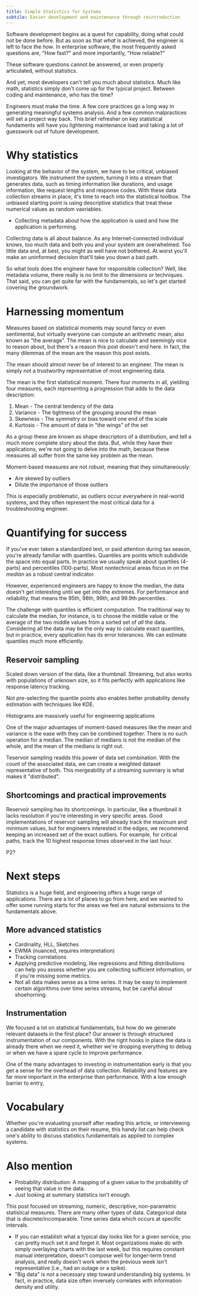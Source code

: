 ```yaml
---
title: Simple Statistics for Systems
subtile: Easier development and maintenance through reintroduction
---
```


Software development begins as a quest for capability, doing what
could not be done before. But as soon as that *what* is achieved, the
engineer is left to face the *how*. In enterprise software, the most
frequently asked questions are, "How fast?" and more importantly, "How
reliable?"

These software questions cannot be answered, or even properly
articulated, without statistics.

And yet, most developers can't tell you much about statistics. Much
like math, statistics simply don't come up for the typical
project. Between coding and maintenance, who has the time?

Engineers must make the time. A few core practices go a long way in
generating meaningful systems analysis. And a few common malpractices
will set a project way back. This brief refresher on key statistical
fundaments will have you lightening maintenance load and taking a lot
of guesswork out of future development.

<!--
Everyone needs a reintroduction to statistics after a few years of
real work. Even if you studied statistics in school, real work, real
data, and real questions have a way of making you wonder if it was
really you who passed those statistics exams.
-->

# Why statistics

Looking at the behavior of the system, we have to be critical,
unbiased investigators. We instrument the system, turning it into a
stream that generates data, such as timing information like durations,
and usage information, like request lengths and response codes. With
these data collection streams in place, it's time to reach into the
statistical toolbox. The unbiased starting point is using descriptive
statistics that treat these numerical values as random vaxriables.

* Collecting metadata about how the application is used and how the
  application is performing.

Collecting data is all about balance. As any Internet-connected
individual knows, too much data and both you and your system are
overwhelmed. Too little data and, at best, you might as well have not
bothered. At worst you'll make an uninformed decision that'll take you
down a bad path.

So what tools does the engineer have for responsible collection? Well,
like metadata volume, there really is no limit to the dimensions or
techniques. That said, you can get quite far with the fundamentals, so
let's get started covering the groundwork.

# Harnessing momentum

Measures based on statistical moments may sound fancy or even
sentimental, but virtually everyone can compute an arithmetic mean,
also known as "the average". The mean is nice to calculate and
seemingly nice to reason about, but there's a reason this post doesn't
end here. In fact, the many dilemmas of the mean are the reason this
post exists.

The mean should almost never be of interest to an engineer. The mean
is simply not a trustworthy representative of most engineering data.

The mean is the first statistical moment. There four moments in all,
yielding four measures, each representing a progression that adds
to the data description:

1. Mean - The central tendency of the data
2. Variance - The tightness of the grouping around the mean
3. Skewness - The symmetry or bias toward one end of the scale
4. Kurtosis - The amount of data in "the wings" of the set

As a group these are known as shape descriptors of a distribution, and
tell a much more complete story about the data. But, while they have
their applications, we're not going to delve into the math, because
these measures all suffer from the same key problem as the mean.

Moment-based measures are not *robust*, meaning that they
simultaneously:

  * Are skewed by outliers
  * Dilute the importance of those outliers

This is especially problematic, as outliers occur everywhere in
real-world systems, and they often represent the most critical data
for a troubleshooting engineer.

<!--
Going further than that, many engineering problems involve multimodal
distributions. Consider response times from an HTTP service:

* Successful requests (200s) take a "normal" amount of time
* Client failures (400s) complete quickly, as little work can be done with invalid requests.
* Server errors (500s) can either be very quick (backend down) or very slow (timeouts)

Here it's obvious that have several curves overlaid, with at least 3
or 4 peaks. Maintaining a single mean and variance is really not doing
the data justice.

-->

# Quantifying for success

If you've ever taken a standardized test, or paid attention during tax
season, you're already familiar with quantiles. Quantiles are points
which subdivide the space into equal parts. In practice we usually
speak about quartiles (4-parts) and percentiles (100-parts). Most
nontechnical areas focus in on the *median* as a robust central
indicator.

However, experienced engineers are happy to know the median, the data
doesn't get interesting until we get into the extremes. For
performance and reliability, that means the 95th, 98th, 99th, and
99.9th percentiles.

The challenge with quantiles is efficient computation. The traditional
way to calculate the median, for instance, is to choose the middle
value or the average of the two middle values from a sorted set of
*all* the data. Considering all the data may be the only way to
calculate exact quantiles, but in practice, every application has its
error tolerances. We can estimate quantiles much more efficiently.

## Reservoir sampling

Scaled down version of the data, like a thumbnail. Streaming, but also
works with populations of unknown size, so it fits perfectly with
applications like response latency tracking.

Not pre-selecting the quantile points also enables better probability
density estimation with techniques like KDE.

Histograms are massively useful for engineering applications

One of the major advantages of moment-based measures like the mean and
variance is the ease with they can be combined together. There is no
such operation for a median. The median of medians is not the median
of the whole, and the mean of the medians is right out.

Teservoir sampling readds this power of data set combination. With the
count of the associated data, we can create a weighted dataset
representative of both. This mergeability of a streaming summary is
what makes it "distributed".

## Shortcomings and practical improvements

Reservoir sampling has its shortcomings. In particular, like a
thumbnail it lacks resolution if you're interesting in very specific
areas. Good implementations of reservoir sampling will already track
the maximum and minimum values, but for engineers interested in the
edges, we recommend keeping an increased set of the exact
outliers. For example, for critical paths, track the 10 highest
response times observed in the last hour.

P2?

# Next steps

Statistics is a huge field, and engineering offers a huge range of
applications. There are a lot of places to go from here, and we wanted
to offer some running starts for the areas we feel are natural
extensions to the fundamentals above.

## More advanced statistics

* Cardinality, HLL, Sketches
* EWMA (nuanced, requires interpretation)
* Tracking correlations
* Applying predictive modeling, like regressions and fitting
  distributions can help you assess whether you are collecting
  sufficient information, or if you're missing some metrics.
* Not all data makes sense as a time series. It may be easy to
  implement certain algorithms over time series streams, but be
  careful about shoehorning.

## Instrumentation

We focused a lot on statistical fundamentals, but how do we generate
relevant datasets in the first place? Our answer is through structured
instrumentation of our components. With the right hooks in place the
data is already there when we need it, whether we're dropping
everything to debug or when we have a spare cycle to improve
performance.

One of the many advantages to investing in instrumentation early is
that you get a sense for the overhead of data collection. Reliability
and features are far more important in the enterprise than
performance. With a low enough barrier to entry,

# Vocabulary

Whether you're evaluating yourself after reading this article, or
interviewing a candidate with statistics on their resume, this handy
list can help check one's ability to discuss statistics fundamentals
as applied to complex systems.


# Also mention

* Probability distribution: A mapping of a given value to the
  probability of seeing that value in the data.
* Just looking at summary statistics isn't enough.

This post focused on streaming, numeric, descriptive, non-parametric
statistical measures. There are many other types of data. Categorical
data that is discrete/incomparable. Time series data which occurs at
specific intervals.

* If you can establish what a typical day looks like for a given
  service, you can pretty much set it and forget it. Most
  organizations make do with simply overlaying charts with the last
  week, but this requires constant manual interpretation, doesn't
  compose well for longer-term trend analysis, and really doesn't work
  when the previous week isn't representative (i.e., had an outage or
  a spike).
* "Big data" is not a necessary step toward understanding big
  systems. In fact, in practice, data size often inversely correlates
  with information density and utility.
